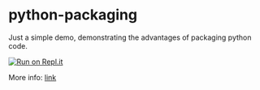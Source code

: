 # python-packaging

Just a simple demo, demonstrating the advantages of packaging python code.

[![Run on Repl.it](https://repl.it/badge/github/menziess/python-packaging)](https://repl.it/github/menziess/python-packaging)

More info: [link](https://menziess.github.io/howto)
